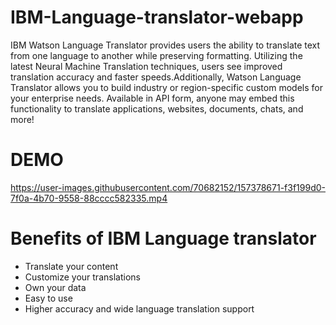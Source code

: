 # IBM-Language-translator-webapp
IBM Watson Language Translator provides users the ability to translate text from one language to another while preserving formatting. Utilizing the latest Neural Machine Translation techniques, users see improved translation accuracy and faster speeds.Additionally, Watson Language Translator allows you to build industry or region-specific custom models for your enterprise needs. Available in API form, anyone may embed this functionality to translate applications, websites, documents, chats, and more! 

# DEMO


https://user-images.githubusercontent.com/70682152/157378671-f3f199d0-7f0a-4b70-9558-88cccc582335.mp4

# Benefits of IBM Language translator
- Translate your content
- Customize your translations
- Own your data
- Easy to use
- Higher accuracy and wide language translation support
